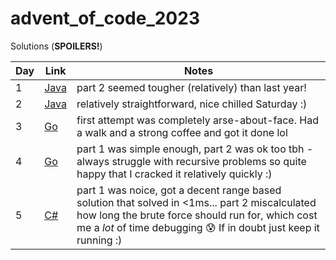 # advent_of_code_2023

Solutions (__SPOILERS!__)

| Day  | Link  | Notes |
|---|---|---|
| 1  | [Java](https://github.com/eddbot/advent_of_code_2023/blob/main/src/main/java/com/murismo/solution/day_one/Solution.java)  | part 2 seemed tougher (relatively) than last year!  |
| 2  | [Java](https://github.com/eddbot/advent_of_code_2023/blob/main/src/main/java/com/murismo/solution/day_two/Solution.java)  | relatively straightforward, nice chilled Saturday :)  |
| 3  | [Go](https://github.com/eddbot/advent_of_code_2023/blob/main/go/day_3/main.go) | first attempt was completely arse-about-face. Had a walk and a strong coffee and got it done lol  |
| 4  | [Go](https://github.com/eddbot/advent_of_code_2023/blob/main/go/day_4/main.go) | part 1 was simple enough, part 2 was ok too tbh - always struggle with recursive problems so quite happy that I cracked it relatively quickly :) |
| 5 | [C#](https://github.com/eddbot/advent_of_code_2023/blob/main/dotnet/day_5/Program.cs) | part 1 was noice, got a decent range based solution that solved in <1ms... part 2 miscalculated how long the brute force should run for, which cost me a *lot* of time debugging 😰 If in doubt just keep it running :) |
